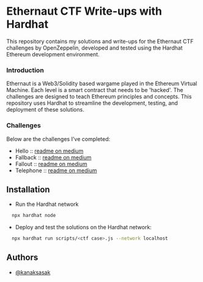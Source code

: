 # Ethernaut CTF Write-ups with Hardhat

This repository contains my solutions and write-ups for the Ethernaut CTF challenges by OpenZeppelin, developed and tested using the Hardhat Ethereum development environment.

### Introduction

Ethernaut is a Web3/Solidity based wargame played in the Ethereum Virtual Machine. Each level is a smart contract that needs to be 'hacked'. The challenges are designed to teach Ethereum principles and concepts. This repository uses Hardhat to streamline the development, testing, and deployment of these solutions.


### Challenges

Below are the challenges I've completed:

- Hello :: [readme on medium](https://medium.com/@kanaksasak)
- Fallback :: [readme on medium](https://medium.com/@kanaksasak)
- Fallout :: [readme on medium](https://medium.com/@kanaksasak)
- Telephone :: [readme on medium](https://medium.com/@kanaksasak)

## Installation

- Run the Hardhat network

```bash
  npx hardhat node
```

- Deploy and test the solutions on the Hardhat network:

```bash
  npx hardhat run scripts/<ctf case>.js --network localhost
```
    
## Authors

- [@kanaksasak](https://www.github.com/kanaksasak)

